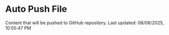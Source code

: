# Auto Push File

Content that will be pushed to GitHub repository.
Last updated: 08/08/2025, 10:55:47 PM